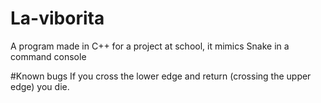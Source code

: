 # La-viborita
A program made in C++ for a project at school, it mimics Snake in a command console

#Known bugs
If you cross the lower edge and return (crossing the upper edge) you die.

